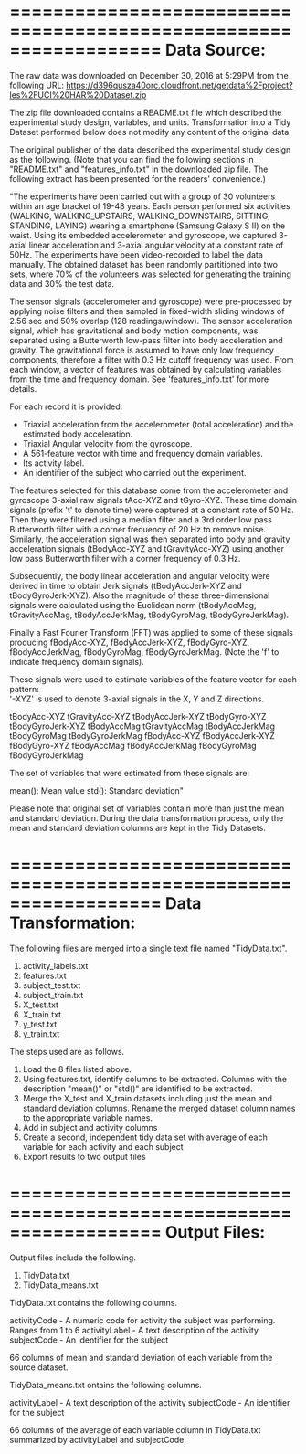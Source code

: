==================================================================
Data Source:
==================================================================

The raw data was downloaded on December 30, 2016 at 5:29PM from the following URL:
https://d396qusza40orc.cloudfront.net/getdata%2Fproject?les%2FUCI%20HAR%20Dataset.zip

The zip file downloaded contains a README.txt file which described the experimental study design, variables, and units.
Transformation into a Tidy Dataset performed below does not modify any content of the original data.

The original publisher of the data described the experimental study design as the following. (Note that you can find the following sections in "README.txt" and "features_info.txt" in the downloaded zip file. The following extract has been presented for the readers' convenience.)

"The experiments have been carried out with a group of 30 volunteers within an age bracket of 19-48 years. Each person performed six activities (WALKING, WALKING_UPSTAIRS, WALKING_DOWNSTAIRS, SITTING, STANDING, LAYING) wearing a smartphone (Samsung Galaxy S II) on the waist. Using its embedded accelerometer and gyroscope, we captured 3-axial linear acceleration and 3-axial angular velocity at a constant rate of 50Hz. The experiments have been video-recorded to label the data manually. The obtained dataset has been randomly partitioned into two sets, where 70% of the volunteers was selected for generating the training data and 30% the test data. 

The sensor signals (accelerometer and gyroscope) were pre-processed by applying noise filters and then sampled in fixed-width sliding windows of 2.56 sec and 50% overlap (128 readings/window). The sensor acceleration signal, which has gravitational and body motion components, was separated using a Butterworth low-pass filter into body acceleration and gravity. The gravitational force is assumed to have only low frequency components, therefore a filter with 0.3 Hz cutoff frequency was used. From each window, a vector of features was obtained by calculating variables from the time and frequency domain. See 'features_info.txt' for more details. 

For each record it is provided:

- Triaxial acceleration from the accelerometer (total acceleration) and the estimated body acceleration.
- Triaxial Angular velocity from the gyroscope. 
- A 561-feature vector with time and frequency domain variables. 
- Its activity label. 
- An identifier of the subject who carried out the experiment.

The features selected for this database come from the accelerometer and gyroscope 3-axial raw signals tAcc-XYZ and tGyro-XYZ. These time domain signals (prefix 't' to denote time) were captured at a constant rate of 50 Hz. Then they were filtered using a median filter and a 3rd order low pass Butterworth filter with a corner frequency of 20 Hz to remove noise. Similarly, the acceleration signal was then separated into body and gravity acceleration signals (tBodyAcc-XYZ and tGravityAcc-XYZ) using another low pass Butterworth filter with a corner frequency of 0.3 Hz. 

Subsequently, the body linear acceleration and angular velocity were derived in time to obtain Jerk signals (tBodyAccJerk-XYZ and tBodyGyroJerk-XYZ). Also the magnitude of these three-dimensional signals were calculated using the Euclidean norm (tBodyAccMag, tGravityAccMag, tBodyAccJerkMag, tBodyGyroMag, tBodyGyroJerkMag). 

Finally a Fast Fourier Transform (FFT) was applied to some of these signals producing fBodyAcc-XYZ, fBodyAccJerk-XYZ, fBodyGyro-XYZ, fBodyAccJerkMag, fBodyGyroMag, fBodyGyroJerkMag. (Note the 'f' to indicate frequency domain signals). 

These signals were used to estimate variables of the feature vector for each pattern:  
'-XYZ' is used to denote 3-axial signals in the X, Y and Z directions.

tBodyAcc-XYZ
tGravityAcc-XYZ
tBodyAccJerk-XYZ
tBodyGyro-XYZ
tBodyGyroJerk-XYZ
tBodyAccMag
tGravityAccMag
tBodyAccJerkMag
tBodyGyroMag
tBodyGyroJerkMag
fBodyAcc-XYZ
fBodyAccJerk-XYZ
fBodyGyro-XYZ
fBodyAccMag
fBodyAccJerkMag
fBodyGyroMag
fBodyGyroJerkMag

The set of variables that were estimated from these signals are: 

mean(): Mean value
std(): Standard deviation"

Please note that original set of variables contain more than just the mean and standard deviation. During the data transformation process, only the mean and standard deviation columns are kept in the Tidy Datasets.

==================================================================
Data Transformation:
==================================================================

The following files are merged into a single text file named "TidyData.txt".

1. activity_labels.txt
2. features.txt
3. subject_test.txt
4. subject_train.txt
5. X_test.txt
6. X_train.txt
7. y_test.txt
8. y_train.txt

The steps used are as follows.

1. Load the 8 files listed above.
2. Using features.txt, identify columns to be extracted. Columns with the description "mean()" or "std()" are identified to be extracted.
3. Merge the X_test and X_train datasets including just the mean and standard deviation columns. Rename the merged dataset column names to the appropriate variable names.
4. Add in subject and activity columns
5. Create a second, independent tidy data set with average of each variable for each activity and each subject
6. Export results to two output files

==================================================================
Output Files:
==================================================================

Output files include the following.

1. TidyData.txt
2. TidyData_means.txt

TidyData.txt contains the following columns.

activityCode - A numeric code for activity the subject was performing. Ranges from 1 to 6
activityLabel - A text description of the activity
subjectCode - An identifier for the subject

66 columns of mean and standard deviation of each variable from the source dataset.

TidyData_means.txt ontains the following columns.

activityLabel - A text description of the activity
subjectCode - An identifier for the subject

66 columns of the average of each variable column in TidyData.txt summarized by activityLabel and subjectCode.